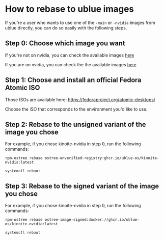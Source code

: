 # How to rebase to ublue images

If you're a user who wants to use one of the `-main` or `-nvidia` images from ublue directly, you can do so easily with the following steps.

## Step 0: Choose which image you want

If you're not on nvidia, you can check the available images [here](https://github.com/orgs/ublue-os/packages?repo_name=main)

If you are on nvidia, you can check the the available images [here](https://github.com/orgs/ublue-os/packages?repo_name=nvidia)

## Step 1: Choose and install an official Fedora Atomic ISO

Those ISOs are available here: https://fedoraproject.org/atomic-desktops/

Choose the ISO that corresponds to the environment you'd like to use.

## Step 2: Rebase to the unsigned variant of the image you chose

For example, if you chose kinoite-nvidia in step 0, run the following commands:

```
rpm-ostree rebase ostree-unverified-registry:ghcr.io/ublue-os/kinoite-nvidia:latest
```

```
systemctl reboot
```

## Step 3: Rebase to the signed variant of the image you chose

For example, if you chose kinoite-nvidia in step 0, run the following commands:

```
rpm-ostree rebase ostree-image-signed:docker://ghcr.io/ublue-os/kinoite-nvidia:latest
```

```
systemctl reboot
```
